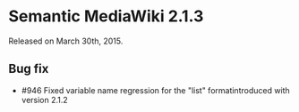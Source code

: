 # Semantic MediaWiki 2.1.3

Released on March 30th, 2015.

## Bug fix

* #946 Fixed variable name regression for the "list" formatintroduced with version 2.1.2
